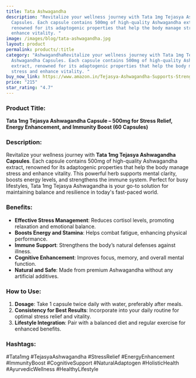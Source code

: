 ```yaml
---
title: Tata Ashwagandha
description: "Revitalize your wellness journey with Tata 1mg Tejasya Ashwagandha
  Capsules. Each capsule contains 500mg of high-quality Ashwagandha extract,
  renowned for its adaptogenic properties that help the body manage stress and
  enhance vitality. "
image: /images/blog/tata-ashwagandha.jpg
layout: product
permalink: products/:title
category: "AshwagandhaRevitalize your wellness journey with Tata 1mg Tejasya
  Ashwagandha Capsules. Each capsule contains 500mg of high-quality Ashwagandha
  extract, renowned for its adaptogenic properties that help the body manage
  stress and enhance vitality. "
buy_now_link: https://www.amazon.in/Tejasya-Ashwagandha-Supports-Strength-Capsules/dp/B0BN3TT7WS/ref=sr_1_35?crid=1GYTAEQXSPQJD&tag=ayushmonk-21
price: "215"
star_rating: "4.7"
---
```

### Product Title:
**Tata 1mg Tejasya Ashwagandha Capsule – 500mg for Stress Relief, Energy Enhancement, and Immunity Boost (60 Capsules)**

### Description:
Revitalize your wellness journey with **Tata 1mg Tejasya Ashwagandha Capsules**. Each capsule contains 500mg of high-quality Ashwagandha extract, renowned for its adaptogenic properties that help the body manage stress and enhance vitality. This powerful herb supports mental clarity, boosts energy levels, and strengthens the immune system. Perfect for busy lifestyles, Tata 1mg Tejasya Ashwagandha is your go-to solution for maintaining balance and resilience in today's fast-paced world.

### Benefits:
- **Effective Stress Management**: Reduces cortisol levels, promoting relaxation and emotional balance.
- **Boosts Energy and Stamina**: Helps combat fatigue, enhancing physical performance.
- **Immune Support**: Strengthens the body’s natural defenses against illness.
- **Cognitive Enhancement**: Improves focus, memory, and overall mental function.
- **Natural and Safe**: Made from premium Ashwagandha without any artificial additives.

### How to Use:
1. **Dosage**: Take 1 capsule twice daily with water, preferably after meals.
2. **Consistency for Best Results**: Incorporate into your daily routine for optimal stress relief and vitality.
3. **Lifestyle Integration**: Pair with a balanced diet and regular exercise for enhanced benefits.

### Hashtags:
#Tata1mg #TejasyaAshwagandha #StressRelief #EnergyEnhancement #ImmunityBoost #CognitiveSupport #NaturalAdaptogen #HolisticHealth #AyurvedicWellness #HealthyLifestyle
